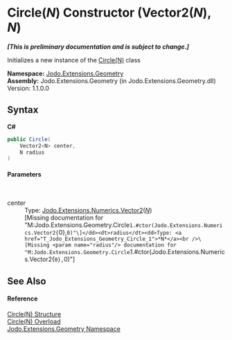 # Circle(*N*) Constructor (Vector2(*N*), *N*)
 _**\[This is preliminary documentation and is subject to change.\]**_

Initializes a new instance of the <a href="T_Jodo_Extensions_Geometry_Circle_1">Circle(N)</a> class

**Namespace:**&nbsp;<a href="N_Jodo_Extensions_Geometry">Jodo.Extensions.Geometry</a><br />**Assembly:**&nbsp;Jodo.Extensions.Geometry (in Jodo.Extensions.Geometry.dll) Version: 1.1.0.0

## Syntax

**C#**<br />
``` C#
public Circle(
	Vector2<N> center,
	N radius
)
```


#### Parameters
&nbsp;<dl><dt>center</dt><dd>Type: <a href="T_Jodo_Extensions_Numerics_Vector2_1">Jodo.Extensions.Numerics.Vector2</a>(<a href="T_Jodo_Extensions_Geometry_Circle_1">*N*</a>)<br />\[Missing <param name="center"/> documentation for "M:Jodo.Extensions.Geometry.Circle`1.#ctor(Jodo.Extensions.Numerics.Vector2{`0},`0)"\]</dd><dt>radius</dt><dd>Type: <a href="T_Jodo_Extensions_Geometry_Circle_1">*N*</a><br />\[Missing <param name="radius"/> documentation for "M:Jodo.Extensions.Geometry.Circle`1.#ctor(Jodo.Extensions.Numerics.Vector2{`0},`0)"\]</dd></dl>

## See Also


#### Reference
<a href="T_Jodo_Extensions_Geometry_Circle_1">Circle(N) Structure</a><br /><a href="Overload_Jodo_Extensions_Geometry_Circle_1__ctor">Circle(N) Overload</a><br /><a href="N_Jodo_Extensions_Geometry">Jodo.Extensions.Geometry Namespace</a><br />